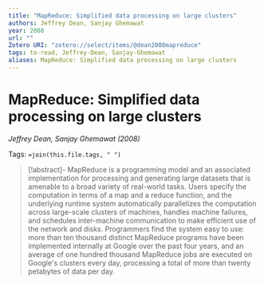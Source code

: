 ```yaml
---
title: "MapReduce: Simplified data processing on large clusters"
authors: Jeffrey Dean, Sanjay Ghemawat
year: 2008
url: ""
Zotero URI: "zotero://select/items/@dean2008mapreduce"
tags: to-read, Jeffrey-Dean, Sanjay-Ghemawat
aliases: MapReduce: Simplified data processing on large clusters
---
```


# MapReduce: Simplified data processing on large clusters  
_Jeffrey Dean, Sanjay Ghemawat (2008)_

Tags: `=join(this.file.tags, " ")`

> [!abstract]-
> MapReduce is a programming model and an associated implementation for processing and generating large datasets that is amenable to a broad variety of real-world tasks. Users specify the computation in terms of a map and a reduce function, and the underlying runtime system automatically parallelizes the computation across large-scale clusters of machines, handles machine failures, and schedules inter-machine communication to make efficient use of the network and disks. Programmers find the system easy to use: more than ten thousand distinct MapReduce programs have been implemented internally at Google over the past four years, and an average of one hundred thousand MapReduce jobs are executed on Google's clusters every day, processing a total of more than twenty petabytes of data per day.


